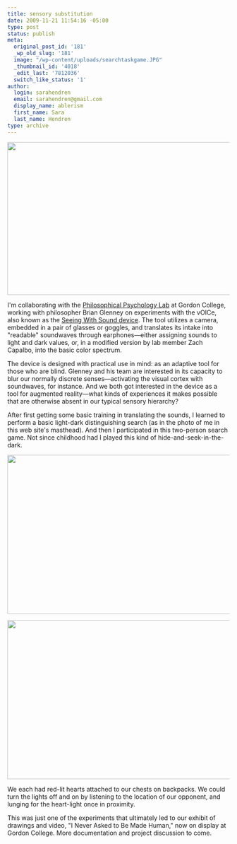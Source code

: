 ```yaml
---
title: sensory substitution
date: 2009-11-21 11:54:16 -05:00
type: post
status: publish
meta:
  original_post_id: '181'
  _wp_old_slug: '181'
  image: "/wp-content/uploads/searchtaskgame.JPG"
  _thumbnail_id: '4018'
  _edit_last: '7812036'
  switch_like_status: '1'
author:
  login: sarahendren
  email: sarahendren@gmail.com
  display_name: ablerism
  first_name: Sara
  last_name: Hendren
type: archive
---
```


<p><a href="http://ablersite.files.wordpress.com/2009/11/searchtask1.jpg"><img class="alignnone  wp-image-4017" title="searchtask1" src="{{ site.baseurl }}/uploads/searchtask1.jpg?w=1024" alt="" width="614" height="346" /></a></p>
<p>I'm collaborating with the <a href="http://ppl.gordon.edu/">Philosophical Psychology Lab</a> at Gordon College, working with philosopher Brian Glenney on experiments with the vOICe, also known as the <a href="http://www.seeingwithsound.com/">Seeing With Sound device</a>. The tool utilizes a camera, embedded in a pair of glasses or goggles, and translates its intake into "readable" soundwaves through earphones—either assigning sounds to light and dark values, or, in a modified version by lab member Zach Capalbo, into the basic color spectrum.</p>
<p>The device is designed with practical use in mind: as an adaptive tool for those who are blind. Glenney and his team are interested in its capacity to blur our normally discrete senses—activating the visual cortex with soundwaves, for instance. And we both got interested in the device as a tool for augmented reality—what kinds of experiences it makes possible that are otherwise absent in our typical sensory hierarchy?</p>
<p>After first getting some basic training in translating the sounds, I learned to perform a basic light-dark distinguishing search (as in the photo of me in this web site's masthead). And then I participated in this two-person search game. Not since childhood had I played this kind of hide-and-seek-in-the-dark.</p>
<p><a href="http://ablersite.files.wordpress.com/2009/11/searchtask2-2.jpg"><img class="alignnone size-full wp-image-4018" title="searchtask2-2" src="{{ site.baseurl }}/uploads/searchtask2-2.jpg" alt="" width="640" height="360" /></a></p>
<p><a href="http://ablersite.files.wordpress.com/2009/11/searchtask2-3.jpg"><img class="alignnone size-full wp-image-4019" title="searchtask2-3" src="{{ site.baseurl }}/uploads/searchtask2-3.jpg" alt="" width="640" height="360" /></a></p>
<p>We each had red-lit hearts attached to our chests on backpacks. We could turn the lights off and on by listening to the location of our opponent, and lunging for the heart-light once in proximity.</p>
<p>This was just one of the experiments that ultimately led to our exhibit of drawings and video, "I Never Asked to Be Made Human," now on display at Gordon College. More documentation and project discussion to come.</p>
